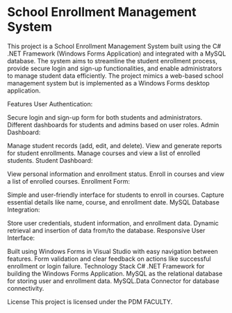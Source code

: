 # School Enrollment Management System
This project is a School Enrollment Management System built using the C# .NET Framework (Windows Forms Application) and integrated with a MySQL database. The system aims to streamline the student enrollment process, provide secure login and sign-up functionalities, and enable administrators to manage student data efficiently. The project mimics a web-based school management system but is implemented as a Windows Forms desktop application.

Features
User Authentication:

Secure login and sign-up form for both students and administrators.
Different dashboards for students and admins based on user roles.
Admin Dashboard:

Manage student records (add, edit, and delete).
View and generate reports for student enrollments.
Manage courses and view a list of enrolled students.
Student Dashboard:

View personal information and enrollment status.
Enroll in courses and view a list of enrolled courses.
Enrollment Form:

Simple and user-friendly interface for students to enroll in courses.
Capture essential details like name, course, and enrollment date.
MySQL Database Integration:

Store user credentials, student information, and enrollment data.
Dynamic retrieval and insertion of data from/to the database.
Responsive User Interface:

Built using Windows Forms in Visual Studio with easy navigation between features.
Form validation and clear feedback on actions like successful enrollment or login failure.
Technology Stack
C# .NET Framework for building the Windows Forms Application.
MySQL as the relational database for storing user and enrollment data.
MySQL.Data Connector for database connectivity.

License
This project is licensed under the PDM FACULTY.

